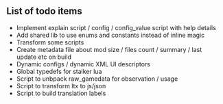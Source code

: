 ## List of todo items

- Implement explain script / config / config_value script with help details
- Add shared lib to use enums and constants instead of inline magic
- Transform some scripts
- Create metadata file about mod size / files count / summary / last update etc on build
- Dynamic configs / dynamic XML UI descriptors
- Global typedefs for stalker lua
- Script to unbpack raw_gamedata for observation / usage
- Script to transform ltx to js/json
- Script to build translation labels

